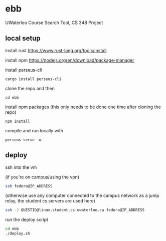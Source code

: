 # ebb
UWaterloo Course Search Tool, CS 348 Project

## local setup

install rust https://www.rust-lang.org/tools/install

install npm https://nodejs.org/en/download/package-manager

install perseus-cli
```
cargo install perseus-cli
```

clone the repo and then
```
cd ebb
```

install npm packages (this only needs to be done one time after cloning the repo)
```
npm install
```

compile and run locally with
```
perseus serve -w
```

## deploy

ssh into the vm

(if you're on campus/using the vpn)
```sh
ssh fedora@IP_ADDRESS
```
(otherwise use any computer connected to the campus network as a jump relay, the student cs servers are used here)
```sh
ssh -J QUESTID@linux.student.cs.uwaterloo.ca fedora@IP_ADDRESS
```
run the deploy script

```sh
cd ebb
./deploy.sh
```
